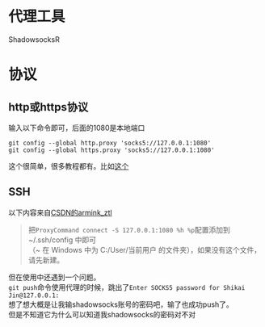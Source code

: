 <!---
在走代理之前，我git push都是听天由命的，输完命令之后都是没反应的，先去做点别的事，中间偶尔回来看看，说不定它就上传成功了。 直到今天，它真的没法成功了...
--->
# 代理工具
ShadowsocksR  
# 协议
## http或https协议  
输入以下命令即可，后面的1080是本地端口
```
git config --global http.proxy 'socks5://127.0.0.1:1080' 
git config --global https.proxy 'socks5://127.0.0.1:1080'
```
这个很简单，很多教程都有。比如[这个](https://blog.fazero.me/2015/07/11/%E7%94%A8shadowsocks%E5%8A%A0%E9%80%9Fgit-clone/)
## SSH
以下内容来自[CSDN的armink_ztl](https://blog.csdn.net/arminkztl/article/details/79407723)  
> 把`ProxyCommand connect -S 127.0.0.1:1080 %h %p`配置添加到~/.ssh/config 中即可  
（~ 在
Windows 中为 C:/User/当前用户 的文件夹），如果没有这个文件，请先新建。  

但在使用中还遇到一个问题。  
`git push`命令使用代理的时候，跳出了`Enter SOCKS5 password for Shikai Jin@127.0.0.1:`  
想了想大概是让我输shadowsocks账号的密码吧，输了也成功push了。  
但是不知道它为什么可以知道我shadowsocks的密码对不对